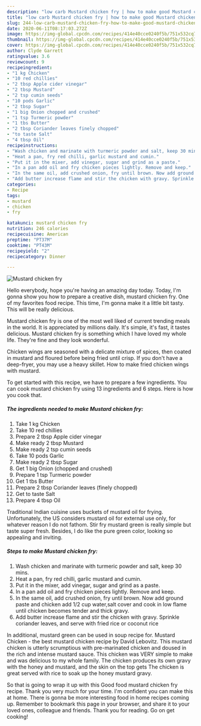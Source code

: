 ```yaml
---
description: "low carb Mustard chicken fry | how to make good Mustard chicken fry"
title: "low carb Mustard chicken fry | how to make good Mustard chicken fry"
slug: 244-low-carb-mustard-chicken-fry-how-to-make-good-mustard-chicken-fry
date: 2020-06-11T08:17:03.272Z
image: https://img-global.cpcdn.com/recipes/414e40cce0240f5b/751x532cq70/mustard-chicken-fry-recipe-main-photo.jpg
thumbnail: https://img-global.cpcdn.com/recipes/414e40cce0240f5b/751x532cq70/mustard-chicken-fry-recipe-main-photo.jpg
cover: https://img-global.cpcdn.com/recipes/414e40cce0240f5b/751x532cq70/mustard-chicken-fry-recipe-main-photo.jpg
author: Clyde Garrett
ratingvalue: 3.6
reviewcount: 9
recipeingredient:
- "1 kg Chicken"
- "10 red chillies"
- "2 tbsp Apple cider vinegar"
- "2 tbsp Mustard"
- "2 tsp cumin seeds"
- "10 pods Garlic"
- "2 tbsp Sugar"
- "1 big Onion chopped and crushed"
- "1 tsp Turmeric powder"
- "1 tbs Butter"
- "2 tbsp Coriander leaves finely chopped"
- "to taste Salt"
- "4 tbsp Oil"
recipeinstructions:
- "Wash chicken and marinate with turmeric powder and salt, keep 30 mins."
- "Heat a pan, fry red chilli, garlic mustard and cumin."
- "Put it in the mixer, add vinegar, sugar and grind as a paste."
- "In a pan add oil and fry chicken pieces lightly. Remove and keep."
- "In the same oil, add crushed onion, fry until brown. Now add ground paste and chicken add 1/2 cup water,salt cover and cook in low flame until chicken becomes tender and thick gravy."
- "Add butter increase flame and stir the chicken with gravy. Sprinkle coriander leaves, and serve with fried rice or coconut rice"
categories:
- Recipe
tags:
- mustard
- chicken
- fry

katakunci: mustard chicken fry 
nutrition: 246 calories
recipecuisine: American
preptime: "PT37M"
cooktime: "PT43M"
recipeyield: "2"
recipecategory: Dinner

---
```



![Mustard chicken fry](https://img-global.cpcdn.com/recipes/414e40cce0240f5b/751x532cq70/mustard-chicken-fry-recipe-main-photo.jpg)

Hello everybody, hope you're having an amazing day today. Today, I'm gonna show you how to prepare a creative dish, mustard chicken fry. One of my favorites food recipe. This time, I'm gonna make it a little bit tasty. This will be really delicious.

Mustard chicken fry is one of the most well liked of current trending meals in the world. It is appreciated by millions daily. It's simple, it's fast, it tastes delicious. Mustard chicken fry is something which I have loved my whole life. They're fine and they look wonderful.

Chicken wings are seasoned with a delicate mixture of spices, then coated in mustard and floured before being fried until crisp. If you don&#39;t have a deep-fryer, you may use a heavy skillet. How to make fried chicken wings with mustard.


To get started with this recipe, we have to prepare a few ingredients. You can cook mustard chicken fry using 13 ingredients and 6 steps. Here is how you cook that.

<!--inarticleads1-->

##### The ingredients needed to make Mustard chicken fry:

1. Take 1 kg Chicken
1. Take 10 red chillies
1. Prepare 2 tbsp Apple cider vinegar
1. Make ready 2 tbsp Mustard
1. Make ready 2 tsp cumin seeds
1. Take 10 pods Garlic
1. Make ready 2 tbsp Sugar
1. Get 1 big Onion (chopped and crushed)
1. Prepare 1 tsp Turmeric powder
1. Get 1 tbs Butter
1. Prepare 2 tbsp Coriander leaves (finely chopped)
1. Get to taste Salt
1. Prepare 4 tbsp Oil


Traditional Indian cuisine uses buckets of mustard oil for frying. Unfortunately, the US considers mustard oil for external use only, for whatever reason I do not fathom. Stir fry mustard green is really simple but taste super fresh. Besides, I do like the pure green color, looking so appealing and inviting. 

<!--inarticleads2-->

##### Steps to make Mustard chicken fry:

1. Wash chicken and marinate with turmeric powder and salt, keep 30 mins.
1. Heat a pan, fry red chilli, garlic mustard and cumin.
1. Put it in the mixer, add vinegar, sugar and grind as a paste.
1. In a pan add oil and fry chicken pieces lightly. Remove and keep.
1. In the same oil, add crushed onion, fry until brown. Now add ground paste and chicken add 1/2 cup water,salt cover and cook in low flame until chicken becomes tender and thick gravy.
1. Add butter increase flame and stir the chicken with gravy. Sprinkle coriander leaves, and serve with fried rice or coconut rice


In additional, mustard green can be used in soup recipe for. Mustard Chicken - the best mustard chicken recipe by David Lebovitz. This mustard chicken is utterly scrumptious with pre-marinated chicken and doused in the rich and intense mustard sauce. This chicken was VERY simple to make and was delicious to my whole family. The chicken produces its own gravy with the honey and mustard, and the skin on the top gets The chicken is great served with rice to soak up the honey mustard gravy. 

So that is going to wrap it up with this Good food mustard chicken fry recipe. Thank you very much for your time. I'm confident you can make this at home. There is gonna be more interesting food in home recipes coming up. Remember to bookmark this page in your browser, and share it to your loved ones, colleague and friends. Thank you for reading. Go on get cooking!
